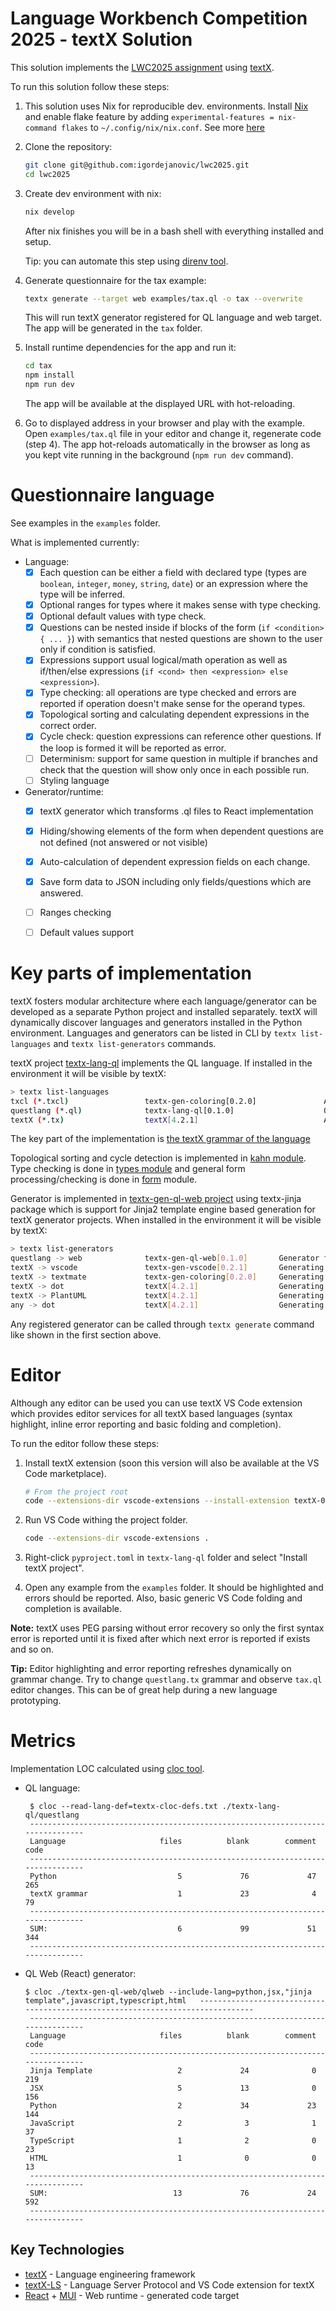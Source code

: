 # Language Workbench Competition 2025 - textX Solution

This solution implements the [LWC2025
assignment](https://github.com/judithmichael/lwb25) using
[textX](https://github.com/textX/textX/).

To run this solution follow these steps:

1. This solution uses Nix for reproducible dev. environments. Install
   [Nix](https://nixos.org/download/) and enable flake feature by adding
   `experimental-features = nix-command flakes` to `~/.config/nix/nix.conf`. See
   more [here](https://nixos.wiki/wiki/flakes)

1. Clone the repository:

   ``` sh
   git clone git@github.com:igordejanovic/lwc2025.git
   cd lwc2025
   ```

1. Create dev environment with nix:

   ``` sh
   nix develop
   ```

   After nix finishes you will be in a bash shell with everything installed and setup.
   
   Tip: you can automate this step using [direnv tool](https://direnv.net/).

1. Generate questionnaire for the tax example:

   ``` sh
   textx generate --target web examples/tax.ql -o tax --overwrite
   ```
   This will run textX generator registered for QL language and web target.
   The app will be generated in the `tax` folder.

1. Install runtime dependencies for the app and run it:

   ``` sh
   cd tax
   npm install
   npm run dev
   ```
   The app will be available at the displayed URL with hot-reloading.

1. Go to displayed address in your browser and play with the example. Open
   `examples/tax.ql` file in your editor and change it, regenerate code (step
   4). The app hot-reloads automatically in the browser as long as you kept vite
   running in the background (`npm run dev` command).

# Questionnaire language

See examples in the `examples` folder.

What is implemented currently:

- Language:
  - [x] Each question can be either a field with declared type (types are
        `boolean`, `integer`, `money`, `string`, `date`) or an expression where
        the type will be inferred.
  - [x] Optional ranges for types where it makes sense with type checking.
  - [x] Optional default values with type check.
  - [x] Questions can be nested inside if blocks of the form (`if <condition> {
        ... }`) with semantics that nested questions are shown to the user only
        if condition is satisfied.
  - [x] Expressions support usual logical/math operation as well as if/then/else
        expressions (`if <cond> then <expression> else <expression>`).
  - [x] Type checking: all operations are type checked and errors are reported
        if operation doesn't make sense for the operand types.
  - [x] Topological sorting and calculating dependent expressions in the correct order.
  - [x] Cycle check: question expressions can reference other questions. If the loop
        is formed it will be reported as error.
  - [ ] Determinism: support for same question in multiple if branches and check
        that the question will show only once in each possible run.
  - [ ] Styling language

- Generator/runtime:
  - [x] textX generator which transforms .ql files to React implementation
  - [x] Hiding/showing elements of the form when dependent questions are not
        defined (not answered or not visible)
  - [x] Auto-calculation of dependent expression fields on each change.
  - [x] Save form data to JSON including only fields/questions which are
        answered.
  - [ ] Ranges checking
  - [ ] Default values support


# Key parts of implementation

textX fosters modular architecture where each language/generator can be
developed as a separate Python project and installed separately. textX will
dynamically discover languages and generators installed in the Python
environment. Languages and generators can be listed in CLI by `textx
list-languages` and `textx list-generators` commands.

textX project [textx-lang-ql](./textx-lang-ql/) implements the QL language. If
installed in the environment it will be visible by textX:

``` sh
> textx list-languages
txcl (*.txcl)                 textx-gen-coloring[0.2.0]               A language for syntax highlight definition.
questlang (*.ql)              textx-lang-ql[0.1.0]                    Questionnaire Language in textX - LWC 2025
textX (*.tx)                  textX[4.2.1]                            A meta-language for language definition
```

The key part of the implementation is [the textX grammar of the
language](./textx-lang-ql/questlang/questlang.tx)

Topological sorting and cycle detection is implemented in [kahn
module](./textx-lang-ql/questlang/kahn.py). Type checking is done in [types
module](./textx-lang-ql/questlang/types.py) and general form processing/checking
is done in [form](./textx-lang-ql/questlang/form.py) module.

Generator is implemented in [textx-gen-ql-web project](./textx-gen-ql-web) using
textx-jinja package which is support for Jinja2 template engine based generation
for textX generator projects. When installed in the environment it will be
visible by textX:

``` sh
> textx list-generators
questlang -> web              textx-gen-ql-web[0.1.0]       Generator for generating web from questlang descriptions
textX -> vscode               textx-gen-vscode[0.2.1]       Generating VS Code extension for installed textX projects.
textX -> textmate             textx-gen-coloring[0.2.0]     Generating textmate syntax highlighting from textX grammars
textX -> dot                  textX[4.2.1]                  Generating dot visualizations from textX grammars
textX -> PlantUML             textX[4.2.1]                  Generating PlantUML visualizations from textX grammars
any -> dot                    textX[4.2.1]                  Generating dot visualizations from arbitrary models
```

Any registered generator can be called through `textx generate` command like
shown in the first section above.


# Editor

Although any editor can be used you can use textX VS Code extension which
provides editor services for all textX based languages (syntax highlight, inline
error reporting and basic folding and completion).

To run the editor follow these steps:

1. Install textX extension (soon this version will also be available at the VS Code marketplace).

   ``` sh
   # From the project root
   code --extensions-dir vscode-extensions --install-extension textX-0.3.0.vsix
   ```

1. Run VS Code withing the project folder.

   ``` sh
   code --extensions-dir vscode-extensions .
   ```

1. Right-click `pyproject.toml` in `textx-lang-ql` folder and select "Install textX project".
1. Open any example from the `examples` folder. It should be highlighted and
   errors should be reported. Also, basic generic VS Code folding and completion
   is available.
   
**Note:** textX uses PEG parsing without error recovery so only the first syntax
error is reported until it is fixed after which next error is reported if exists
and so on.
   
**Tip:** Editor highlighting and error reporting refreshes dynamically on grammar
change. Try to change `questlang.tx` grammar and observe `tax.ql` editor
changes. This can be of great help during a new language prototyping.
   

# Metrics

Implementation LOC calculated using [cloc tool](https://github.com/AlDanial/cloc).

- QL language:
  ```
   $ cloc --read-lang-def=textx-cloc-defs.txt ./textx-lang-ql/questlang
   -------------------------------------------------------------------------------
   Language                     files          blank        comment           code
   -------------------------------------------------------------------------------
   Python                           5             76             47            265
   textX grammar                    1             23              4             79
   -------------------------------------------------------------------------------
   SUM:                             6             99             51            344
   -------------------------------------------------------------------------------
  ```

- QL Web (React) generator:

  ```
  $ cloc ./textx-gen-ql-web/qlweb --include-lang=python,jsx,"jinja template",javascript,typescript,html   -------------------------------------------------------------------------------
   -------------------------------------------------------------------------------
   Language                     files          blank        comment           code
   -------------------------------------------------------------------------------
   Jinja Template                   2             24              0            219
   JSX                              5             13              0            156
   Python                           2             34             23            144
   JavaScript                       2              3              1             37
   TypeScript                       1              2              0             23
   HTML                             1              0              0             13
   -------------------------------------------------------------------------------
   SUM:                            13             76             24            592
   -------------------------------------------------------------------------------
  ```

## Key Technologies

- [textX](https://github.com/textX/textX/) - Language engineering framework
- [textX-LS](https://github.com/textX/textX-LS/) - Language Server Protocol and
  VS Code extension for textX
- [React](https://reactjs.org/) + [MUI](https://mui.com/) - Web runtime - generated code target

